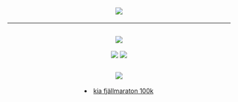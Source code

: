 <h1 align="center">
    <img src="https://readme-typing-svg.herokuapp.com/?font=Inter&size=48&center=true&vCenter=true&width=500&height=70&color=4493F8&duration=4000&lines=hello+!;+i'm+-+;+samuel+widlund+!;" />
</h1>

---

<h2 align="center"> 
    <img src="https://readme-typing-svg.herokuapp.com/?font=Inter&size=48&center=true&vCenter=true&width=500&height=70&color=9B59B6&duration=4000&lines=competencies;" />
</h2>

<p align="center">
  <img src="https://skillicons.dev/icons?i=html,css,js,bootstrap,nodejs,react,expressjs" />
  <img src="https://skillicons.dev/icons?i=bash,c,python,photoshop,git,linux,windows" />
</p>

<h2 align="center"> 
    <img src="https://readme-typing-svg.herokuapp.com/?font=Inter&size=48&center=true&vCenter=true&width=500&height=70&color=1ABC9C&duration=4000&lines=upcoming+races;" />
</h2>
<li align="center"> <a href="https://fjallmaraton.se/fjallmaratonveckan/fjallmaraton-100k/"> kia fjällmaraton 100k</li>
